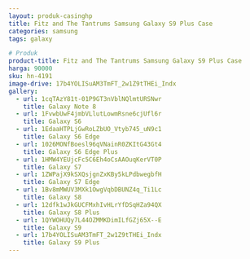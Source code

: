```yaml
---
layout: produk-casinghp
title: Fitz and The Tantrums Samsung Galaxy S9 Plus Case
categories: samsung
tags: galaxy

# Produk
product-title: Fitz and The Tantrums Samsung Galaxy S9 Plus Case
harga: 90000
sku: hn-4191
image-drive: 17b4YOLISuAM3TmFT_2w1Z9tTHEi_Indx
gallery:
  - url: 1cqTAzY81t-01P9GT3nVblNQlmtURSNwr
    title: Galaxy Note 8
  - url: 1FvwbUwF4jmbVLlutLowmRsne6cjUfl6r
    title: Galaxy S6
  - url: 1EdaaHTPLjGwRoLZbUO_Vtyb745_uN9c1
    title: Galaxy S6 Edge
  - url: 1026MONfBoesl96qVNainR0ZKItG43Gt4
    title: Galaxy S6 Edge Plus
  - url: 1HMW4YEUjcFc5C6Eh4oCsAAOuqKerVT0P
    title: Galaxy S7
  - url: 1ZWPajX9kSXQsjgnZxKBy5kLPdbwegbfH
    title: Galaxy S7 Edge
  - url: 1Bv8mMWUV3MXk1OwgVqbDBUNZ4q_Ti1Lc
    title: Galaxy S8
  - url: 12dfk1wJkGUCFMxhIvHLrYfDSqHZa94QX
    title: Galaxy S8 Plus
  - url: 1QYWOHUQy7L44OZMMKDimILfGZj65X--E
    title: Galaxy S9
  - url: 17b4YOLISuAM3TmFT_2w1Z9tTHEi_Indx
    title: Galaxy S9 Plus
---
```

